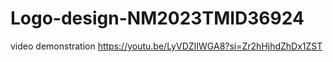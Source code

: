 # Logo-design-NM2023TMID36924
 video demonstration https://youtu.be/LyVDZIIWGA8?si=Zr2hHjhdZhDx1ZST

